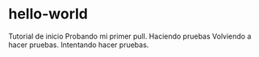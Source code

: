# hello-world
Tutorial de inicio
Probando mi primer pull.
Haciendo pruebas
Volviendo a hacer pruebas.
Intentando hacer pruebas.
